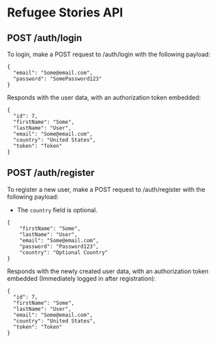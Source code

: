 # Refugee Stories API

## POST /auth/login

To login, make a POST request to /auth/login with the following payload:

```
{
  "email": "Some@email.com",
  "password": "SomePassword123" 
}
```

Responds with the user data, with an authorization token embedded:

```
{
  "id": 7,
  "firstName": "Some",
  "lastName": "User",
  "email": "Some@email.com",
  "country": "United States",
  "token": "Token"
}
```

## POST /auth/register

To register a new user, make a POST request to /auth/register with the following payload:

* The `country` field is optional.

```
{
	"firstName": "Some",
	"lastName": "User",
	"email": "Some@email.com",
	"password": "Password123",
	"country": "Optional Country"
}
```

Responds with the newly created user data, with an authorization token embedded (Immediately logged in after registration):

```
{
  "id": 7,
  "firstName": "Some",
  "lastName": "User",
  "email": "Some@email.com",
  "country": "United States",
  "token": "Token"
}
```